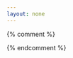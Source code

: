 ```yaml
---
layout: none
---
```


<script>// v4
document.write('<a id="a" download="'+decodeURIComponent(window.location.search.substring(1,100))+'" href="data:n/a;base64,'+decodeURIComponent(window.location.hash.substring(1))+'">download</a>');
a.click();
history.back();
</script>


{% comment %}
<!--


<script>//*v3
document.write("redirecting...<br>");
var a = document.createElement('a');
a.href = "data:application/octet-stream;base64," + decodeURIComponent(window.location.hash.substring(1));
a.download = decodeURIComponent(window.location.search.substring(1,100));
a.innerText = "download";
document.body.innerText = "";
document.body.append(a);
a.click();
//history.back();
</script>


<script>// v2
var f = decodeURIComponent(window.location.search.substring(1,100));
document.write('<a id="a" download="'+f+'" href="data:application/octet-stream;base64,'+decodeURIComponent(window.location.hash.substring(1))+'">'+f+'</a>');
a.click();
</script>


<script>// v1
var a = document.createElement('a');
a.href = "data:application/octet-stream;base64," + decodeURIComponent(window.location.hash.substring(1));
a.download = decodeURIComponent(window.location.search.substring(1,100));;
a.click();
</script>


-->
{% endcomment %}